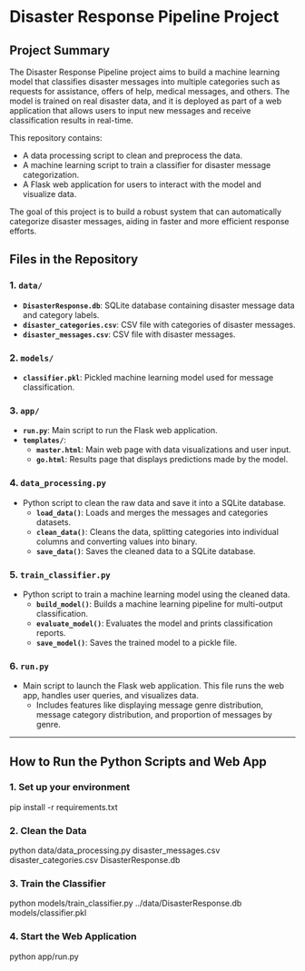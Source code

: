 # Disaster Response Pipeline Project

## Project Summary

The Disaster Response Pipeline project aims to build a machine learning model that classifies disaster messages into multiple categories such as requests for assistance, offers of help, medical messages, and others. The model is trained on real disaster data, and it is deployed as part of a web application that allows users to input new messages and receive classification results in real-time.

This repository contains:
- A data processing script to clean and preprocess the data.
- A machine learning script to train a classifier for disaster message categorization.
- A Flask web application for users to interact with the model and visualize data.
  
The goal of this project is to build a robust system that can automatically categorize disaster messages, aiding in faster and more efficient response efforts.

## Files in the Repository

### 1. `data/`
   - **`DisasterResponse.db`**: SQLite database containing disaster message data and category labels.
   - **`disaster_categories.csv`**: CSV file with categories of disaster messages.
   - **`disaster_messages.csv`**: CSV file with disaster messages.

### 2. `models/`
   - **`classifier.pkl`**: Pickled machine learning model used for message classification.

### 3. `app/`
   - **`run.py`**: Main script to run the Flask web application.
   - **`templates/`**:
     - **`master.html`**: Main web page with data visualizations and user input.
     - **`go.html`**: Results page that displays predictions made by the model.

### 4. `data_processing.py`
   - Python script to clean the raw data and save it into a SQLite database.
     - **`load_data()`**: Loads and merges the messages and categories datasets.
     - **`clean_data()`**: Cleans the data, splitting categories into individual columns and converting values into binary.
     - **`save_data()`**: Saves the cleaned data to a SQLite database.

### 5. `train_classifier.py`
   - Python script to train a machine learning model using the cleaned data.
     - **`build_model()`**: Builds a machine learning pipeline for multi-output classification.
     - **`evaluate_model()`**: Evaluates the model and prints classification reports.
     - **`save_model()`**: Saves the trained model to a pickle file.
   
### 6. `run.py`
   - Main script to launch the Flask web application. This file runs the web app, handles user queries, and visualizes data.
     - Includes features like displaying message genre distribution, message category distribution, and proportion of messages by genre.

---

## How to Run the Python Scripts and Web App

### 1. **Set up your environment**

   pip install -r requirements.txt
   
### 2. **Clean the Data**

   python data/data_processing.py disaster_messages.csv disaster_categories.csv DisasterResponse.db
   
### 3. **Train the Classifier**

   python models/train_classifier.py ../data/DisasterResponse.db models/classifier.pkl
   
### 4. **Start the Web Application**

   python app/run.py
